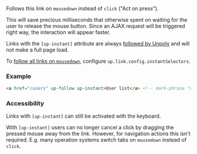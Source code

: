 Follows this link on `mousedown` instead of `click` ("Act on press").

This will save precious milliseconds that otherwise spent on waiting for the user to release the mouse button. Since an AJAX request will be triggered right way, the interaction will appear faster.

Links with the `[up-instant]` attribute are always [followed by Unpoly](https://unpoly.com/up-follow) and will not make a full page load.

To [follow all links on `mousedown`](https://unpoly.com/handling-everything#following-all-links-on-mousedown), configure `up.link.config.instantSelectors`.

### Example

```html
<a href="/users" up-follow up-instant>User list</a> <!-- mark-phrase "up-instant" -->
```

### Accessibility

Links with `[up-instant]` can still be activated with the keyboard.

With `[up-instant]` users can no longer cancel a click by dragging the pressed mouse away from the link.
However, for navigation actions this isn't required. E.g. many operation systems switch tabs on `mousedown` instead of `click`.